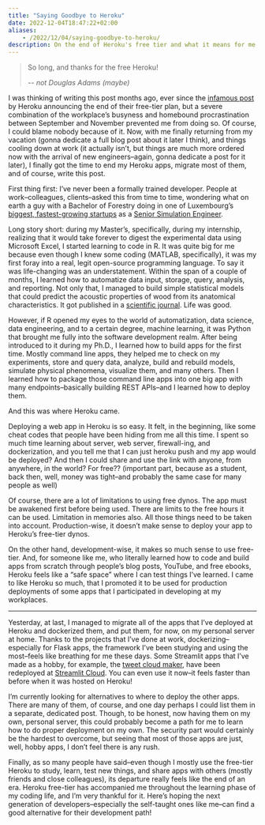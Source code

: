 ```yaml
---
title: "Saying Goodbye to Heroku"
date: 2022-12-04T18:47:22+02:00
aliases:
    - /2022/12/04/saying-goodbye-to-heroku/
description: On the end of Heroku's free tier and what it means for me.
---
```


> So long, and thanks for the free Heroku!
>
> -- <cite>not Douglas Adams (maybe)</cite>

I was thinking of writing this post months ago, ever since the [infamous post](https://blog.heroku.com/next-chapter) by Heroku announcing the end of their free-tier plan, but a severe combination of the workplace’s busyness and homebound procrastination between September and November prevented me from doing so. Of course, I could blame nobody because of it. Now, with me finally returning from my vacation (gonna dedicate a full blog post about it later I think), and things cooling down at work (it actually isn’t, but things are much more ordered now with the arrival of new engineers–again, gonna dedicate a post for it later), I finally got the time to end my Heroku apps, migrate most of them, and of course, write this post.

First thing first: I’ve never been a formally trained developer. People at work–colleagues, clients–asked this from time to time, wondering what on earth a guy with a Bachelor of Forestry doing in one of Luxembourg’s [biggest, fastest-growing startups](https://paperjam.lu/article/je-vois-milliard-ici-cinq-ans) as a [Senior Simulation Engineer](https://www.linkedin.com/in/alkadri/).

Long story short: during my Master’s, specifically, during my internship, realizing that it would take forever to digest the experimental data using Microsoft Excel, I started learning to code in R. It was quite big for me because even though I knew some coding (MATLAB, specifically), it was my first foray into a real, legit open-source programming language. To say it was life-changing was an understatement. Within the span of a couple of months, I learned how to automatize data input, storage, query, analysis, and reporting. Not only that, I managed to build simple statistical models that could predict the acoustic properties of wood from its anatomical characteristics. It got published in a [scientific journal](https://brill.com/view/journals/iawa/39/1/article-p63_6.xml). Life was good.

However, if R opened my eyes to the world of automatization, data science, data engineering, and to a certain degree, machine learning, it was Python that brought me fully into the software development realm. After being introduced to it during my Ph.D., I learned how to build apps for the first time. Mostly command line apps, they helped me to check on my experiments, store and query data, analyze, build and rebuild models, simulate physical phenomena, visualize them, and many others. Then I learned how to package those command line apps into one big app with many endpoints–basically building REST APIs–and I learned how to deploy them.

And this was where Heroku came.

Deploying a web app in Heroku is so easy. It felt, in the beginning, like some cheat codes that people have been hiding from me all this time. I spent so much time learning about server, web server, firewall-ing, and dockerization, and you tell me that I can just heroku push and my app would be deployed? And then I could share and use the link with anyone, from anywhere, in the world? For free?? (important part, because as a student, back then, well, money was tight–and probably the same case for many people as well)

Of course, there are a lot of limitations to using free dynos. The app must be awakened first before being used. There are limits to the free hours it can be used. Limitation in memories also. All those things need to be taken into account. Production-wise, it doesn’t make sense to deploy your app to Heroku’s free-tier dynos.

On the other hand, development-wise, it makes so much sense to use free-tier. And, for someone like me, who literally learned how to code and build apps from scratch through people’s blog posts, YouTube, and free ebooks, Heroku feels like a “safe space” where I can test things I’ve learned. I came to like Heroku so much, that I promoted it to be used for production deployments of some apps that I participated in developing at my workplaces.

---

Yesterday, at last, I managed to migrate all of the apps that I’ve deployed at Heroku and dockerized them, and put them, for now, on my personal server at home. Thanks to the projects that I’ve done at work, dockerizing–especially for Flask apps, the framework I’ve been studying and using the most–feels like breathing for me these days. Some Streamlit apps that I’ve made as a hobby, for example, the [tweet cloud maker](https://ahmadalkadri.com/2021/12/26/weekend-project-tweetcloud-maker/), have been redeployed at [Streamlit Cloud](https://tweetcloudmaker.streamlit.app/). You can even use it now–it feels faster than before when it was hosted on Heroku!

I’m currently looking for alternatives to where to deploy the other apps. There are many of them, of course, and one day perhaps I could list them in a separate, dedicated post. Though, to be honest, now having them on my own, personal server, this could probably become a path for me to learn how to do proper deployment on my own. The security part would certainly be the hardest to overcome, but seeing that most of those apps are just, well, hobby apps, I don’t feel there is any rush.

Finally, as so many people have said–even though I mostly use the free-tier Heroku to study, learn, test new things, and share apps with others (mostly friends and close colleagues), its departure really feels like the end of an era. Heroku free-tier has accompanied me throughout the learning phase of my coding life, and I’m very thankful for it. Here’s hoping the next generation of developers–especially the self-taught ones like me–can find a good alternative for their development path!
